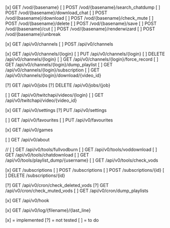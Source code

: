 [x] GET /vod/{basename}
[ ] POST /vod/{basename}/search_chatdump
[ ] POST /vod/{basename}/download_chat
[ ] POST /vod/{basename}/download
[ ] POST /vod/{basename}/check_mute
[ ] POST /vod/{basename}/delete
[ ] POST /vod/{basename}/save
[ ] POST /vod/{basename}/cut
[ ] POST /vod/{basename}/renderwizard
[ ] POST /vod/{basename}/unbreak

[x] GET /api/v0/channels
[ ] POST /api/v0/channels

[x] GET /api/v0/channels/{login}
[ ] PUT /api/v0/channels/{login}
[ ] DELETE /api/v0/channels/{login}
[ ] GET /api/v0/channels/{login}/force_record
[ ] GET /api/v0/channels/{login}/dump_playlist
[ ] GET /api/v0/channels/{login}/subscription
[ ] GET /api/v0/channels/{login}/download/{video_id}

[?] GET /api/v0/jobs
[?] DELETE /api/v0/jobs/{job}

[ ] GET /api/v0/twitchapi/videos/{login}
[ ] GET /api/v0/twitchapi/video/{video_id}

[x] GET /api/v0/settings
[?] PUT /api/v0/settings

[ ] GET /api/v0/favourites
[ ] PUT /api/v0/favourites

[x] GET /api/v0/games

[ ] GET /api/v0/about

// [ ] GET /api/v0/tools/fullvodburn
[ ] GET /api/v0/tools/voddownload
[ ] GET /api/v0/tools/chatdownload
[ ] GET /api/v0/tools/playlist_dump/{username}
[ ] GET /api/v0/tools/check_vods

[x] GET /subscriptions
[ ] POST /subscriptions
[ ] POST /subscriptions/{id}
[ ] DELETE /subscriptions/{id}

[?] GET /api/v0/cron/check_deleted_vods
[?] GET /api/v0/cron/check_muted_vods
[ ] GET /api/v0/cron/dump_playlists

[x] GET /api/v0/hook

[x] GET /api/v0/log/{filename}/{last_line}


[x] = implemented
[?] = not tested
[ ] = to do